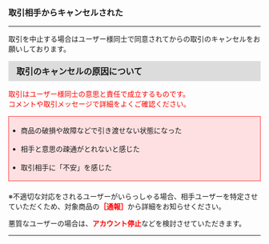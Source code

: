 <h3>取引相手からキャンセルされた</h3>
<hr>

取引を中止する場合はユーザー様同士で同意されてからの取引のキャンセルをお願いしております。

<div style="padding: 7px 15px; margin-top: 15px; margin-bottom: 15px; border: 1px solid #dcdcdc; background-color: #dcdcdc; font-size: 120%">
<strong>取引のキャンセルの原因について</strong>
</div>

<font color="#ff0000">取引はユーザー様同士の意思と責任で成立するものです。  
コメントや取引メッセージで詳細をよくご確認ください。</font>

<div style="padding: 3px 15px 3px 0px; margin-top: 15px; margin-bottom: 20px; border: 1px solid #ff3333; background-color: #ffe0e2;">
<ul>
<li>商品の破損や故障などで引き渡せない状態になった</li>
<br>
<li>相手と意思の疎通がとれないと感じた</li>
<br>
<li>取引相手に「不安」を感じた</li>
</ul>
</div>

※不適切な対応をされるユーザーがいらっしゃる場合、相手ユーザーを特定させていただくため、対象商品の<font color="#ff0000"><strong>［通報］</strong></font>から詳細をお知らせください。

悪質なユーザーの場合は、<font color="#ff0000"><strong>アカウント停止</strong></font>などを検討させていただきます。

<hr>